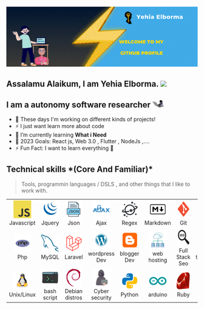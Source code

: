 ![Banner](./img/Banner.gif)


<!-- welcome message -->
<h2>Assalamu Alaikum, I am Yehia Elborma. <img src="https://media.giphy.com/media/hvRJCLFzcasrR4ia7z/giphy.gif" width="25"> </h2>



## I am a autonomy software researcher <img src="./img/giphy-cat-keyTyper.webp" width="30">

- 🔭 These days I'm working on different kinds of projects!
- ⚡ I just want learn more about code 
- 🌱 I’m currently learning **What i Need** 
- 🎯 2023 Goals: React js, Web 3.0 , Flutter , NodeJs ,....
- ⚡ Fun Fact: I want to learn everything 🤣










<h2 align="left" id="macropower-tech">Technical skills *(Core And Familiar)* </h2>

> Tools, programmin languages / DSLS , and other things that I like to work with.

<table>
  <tr>
    <td align="center" width="96">
      <a href="#borma-code">
        <img src="./img/javascript-original.svg" width="48" height="48" alt="javascript" />
      </a>
      <br>Javascript
    </td>
    <td align="center" width="96">
      <a href="#macropower-tech">
        <img src="./img/jquery.svg" width="48" height="48" alt="jquery" />
      </a>
      <br>Jquery
    </td>
    <td align="center" width="96">
      <a href="#borma-code">
        <img src="./img/json.svg" width="48" height="48" alt="json" />
      </a>
      <br>Json
    </td>
    <td align="center" width="96">
      <a href="#borma-code">
        <img src="./img/ajax.svg" width="48" height="48" alt="ajax" />
      </a>
      <br>Ajax
    </td>
    <td align="center" width="96">
      <a href="#borma-code">
        <img src="./img/regex.svg" width="48" height="48" alt="regex" />
      </a>
      <br>Regex
    </td>
    <td align="center" width="96">
      <a href="#borma-code">
        <img src="./img/markdown.svg" width="48" height="48" alt="markdown" />
      </a>
      <br>Markdown
    </td>
    <td align="center" width="96">
      <a href="#borma-code">
        <img src="./img/git.svg" width="48" height="48" alt="git" />
      </a>
      <br>Git
    </td>
    <td align="center" width="96">
      <a href="#borma-code">
        <img src="./img/bitbucket.svg" width="48" height="48" alt="bitbucket" />
      </a>
      <br>bitbucket
    </td>
    <td align="center" width="96">
      <a href="#borma-code">
        <img src="./img/alpinejs.svg" width="48" height="48" alt="alpinejs" />
      </a>
      <br>alpine.js
    </td>
  </tr>
  <tr>
    <td align="center" width="96"> 
      <a href="#borma-code">
        <img src="./img/php.svg" width="48" height="48" alt="php" />
      </a>
      <br>Php
    </td>
    <td align="center" width="96">
      <a href="#borma-code">
        <img src="./img/mysql-original.svg" width="48" height="48" alt="mysql" />
      </a>
      <br>MySQL
    </td>
    <td align="center"  width="96">
      <a href="#borma-code">
        <img src="./img/laravel.svg" width="48" height="48" alt="laravel" />
      </a>
      <br>Laravel
    </td>
    <td align="center"  width="96">
      <a href="#borma-code">
        <img src="./img/wordpress.svg" width="48" height="48" alt="wordpress" />
      </a>
      <br>wordpress Dev
    </td>
    <td align="center" width="96">
      <a href="#borma-code">
        <img src="./img/blogger.svg" width="48" height="48" alt="blogger" />
      </a>
      <br>blogger Dev
    </td>
    <td align="center"  width="96">
      <a href="#borma-code">
        <img src="./img/web-hosting.svg" width="48" height="48" alt="web hosting" />
      </a>
      <br>web hosting
    </td>
    <td align="center" width="96">
      <a href="#borma-code">
        <img src="./img/seo.svg" width="48" height="48" alt="seo" />
      </a>
      <br>Full Stack Seo
    </td>
    <td align="center" width="96">
      <a href="#borma-code">
        <img src="./img/tailwindCss.svg" width="48" height="48" alt="tailwindCss" />
      </a>
      <br>tailwindCss
    </td>
    <td align="center" width="96">
      <a href="#borma-code">
        <img src="./img/chrome-Extensions.svg" width="48" height="48" alt="chrome-Extensions" />
      </a>
      <br>Chrome Extensions
    </td>

  </tr>
   <tr>
    <td align="center" width="96"> 
      <a href="#borma-code">
        <img src="./img/linux.svg" width="48" height="48" alt="linux" />
      </a>
      <br>Unix/Linux
    </td>
    <td align="center" width="96">
      <a href="#borma-code">
        <img src="./img/bash.svg" width="48" height="48" alt="bash" />
      </a>
      <br>bash script
    </td>
    <td align="center"  width="96">
      <a href="#borma-code">
        <img src="./img/debian-original.svg" width="48" height="48" alt="Debian" />
      </a>
      <br>Debian distros
    </td>
    <td align="center"  width="96">
      <a href="#borma-code">
        <img src="./img/hackerMan.svg" width="48" height="48" alt="Cyber security" />
      </a>
      <br> Cyber security
    </td>
    <td align="center" width="96">
      <a href="#borma-code">
        <img src="./img/python.svg" width="48" height="48" alt="python" />
      </a>
      <br>Python
    </td>
    <td align="center"  width="96">
      <a href="#borma-code">
        <img src="./img/arduino.svg" width="48" height="48" alt="arduino" />
      </a>
      <br>arduino
    </td>
    <td align="center" width="96">
      <a href="#borma-code">
        <img src="./img/ruby.svg" width="48" height="48" alt="ruby" />
      </a>
      <br>Ruby
    </td>
    <td align="center" width="96">
      <a href="#borma-code">
        <img src="./img/web-scraping.svg" width="48" height="48" alt="web scrapin" />
      </a>
      <br>Web scraping
    </td>
  </tr>
</table>















